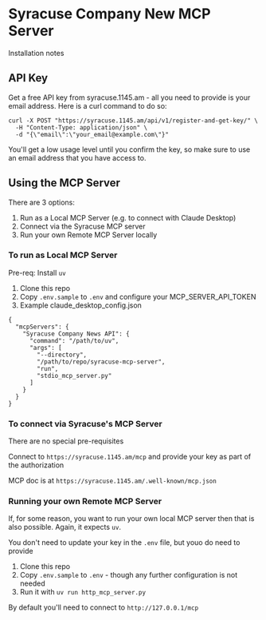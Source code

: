 # Syracuse Company New MCP Server

Installation notes

## API Key

Get a free API key from syracuse.1145.am - all you need to provide is your email address. Here is a curl command to do so:

```
curl -X POST "https://syracuse.1145.am/api/v1/register-and-get-key/" \
  -H "Content-Type: application/json" \
  -d "{\"email\":\"your_email@example.com\"}"
```

You'll get a low usage level until you confirm the key, so make sure to use an email address that you have access to.

## Using the MCP Server

There are 3 options:

1. Run as a Local MCP Server (e.g. to connect with Claude Desktop)
2. Connect via the Syracuse MCP server
3. Run your own Remote MCP Server locally

### To run as Local MCP Server

Pre-req: Install `uv` 

1. Clone this repo
2. Copy `.env.sample` to `.env` and configure your MCP_SERVER_API_TOKEN 
3. Example claude_desktop_config.json

```
{
  "mcpServers": {
    "Syracuse Company News API": {
      "command": "/path/to/uv",
      "args": [
        "--directory",
        "/path/to/repo/syracuse-mcp-server",
        "run",
        "stdio_mcp_server.py"
      ]
    }
  }
}
```

### To connect via Syracuse's MCP Server

There are no special pre-requisites

Connect to `https://syracuse.1145.am/mcp` and provide your key as part of the authorization 

MCP doc is at `https://syracuse.1145.am/.well-known/mcp.json`

### Running your own Remote MCP Server

If, for some reason, you want to run your own local MCP server then that is also possible. Again, it expects `uv`.

You don't need to update your key in the `.env` file, but youo do need to provide 

1. Clone this repo
2. Copy `.env.sample` to `.env` - though any further configuration is not needed
3. Run it with `uv run http_mcp_server.py`

By default you'll need to connect to `http://127.0.0.1/mcp`
